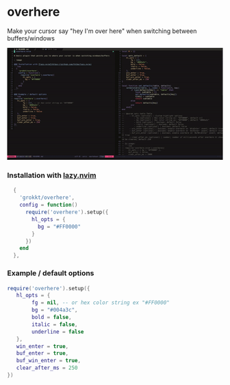 # overhere

Make your cursor say "hey I'm over here" when switching between buffers/windows

![overhere gif](overhere_gif.gif)

### Installation with [lazy.nvim](https://github.com/folke/lazy.nvim)
```lua
  {
    'grokkt/overhere',
    config = function()
      require('overhere').setup({
        hl_opts = {
          bg = "#FF0000"
        }
      })
    end
  },
```

### Example / default options
```lua
require('overhere').setup({
   hl_opts = {
        fg = nil, -- or hex color string ex "#FF0000"
        bg = "#004a3c",
        bold = false,
        italic = false,
        underline = false
   },
   win_enter = true,
   buf_enter = true,
   buf_win_enter = true,
   clear_after_ms = 250
})
```

